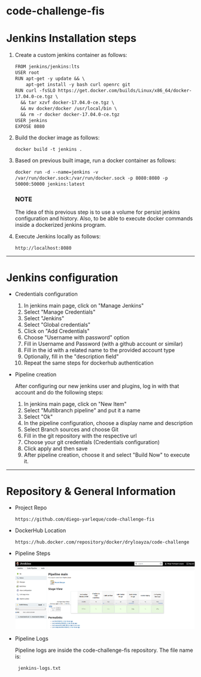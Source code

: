 # code-challenge-fis

# Jenkins Installation steps

1. Create a custom jenkins container as follows:

    ```
    FROM jenkins/jenkins:lts
    USER root
    RUN apt-get -y update && \
        apt-get install -y bash curl openrc git
    RUN curl -fsSLO https://get.docker.com/builds/Linux/x86_64/docker-17.04.0-ce.tgz \
      && tar xzvf docker-17.04.0-ce.tgz \
      && mv docker/docker /usr/local/bin \
      && rm -r docker docker-17.04.0-ce.tgz
    USER jenkins
    EXPOSE 8080
    ```
   
2. Build the docker image as follows:
    
    ```
    docker build -t jenkins .
    ```

3. Based on previous built image, run a docker container as follows:

    ```
    docker run -d --name=jenkins -v /var/run/docker.sock:/var/run/docker.sock -p 8080:8080 -p 50000:50000 jenkins:latest
    ```

   ### NOTE
   The idea of this previous step is to use a volume for persist jenkins configuration and history.
   Also, to be able to execute docker commands inside a dockerized jenkins program.

   
4. Execute Jenkins locally as follows:

     ```
     http://localhost:8080
     ```

---
# Jenkins configuration

* Credentials configuration


    1. In jenkins main page, click on "Manage Jenkins"
    2. Select "Manage Credentials"
    3. Select "Jenkins"
    4. Select "Global credentials"
    5. Click on "Add Credentials"
    6. Choose "Username with password" option
    7. Fill in Username and Password (with a github account or similar)
    8. Fill in the id with a related name to the provided account type
    9. Optionally, fill in the "description field"
    10. Repeat the same steps for dockerhub authentication

* Pipeline creation

    After configuring our new jenkins user and plugins, log in with that account and
    do the following steps:
    
    
    1. In jenkins main page, click on "New Item"
    2. Select "Multibranch pipeline" and put it a name
    3. Select "Ok"
    4. In the pipeline configuration, choose a display name and description
    5. Select Branch sources and choose Git
    6. Fill in the git repository with the respective url
    7. Choose your git credentials (Credentials configuration)
    8. Click apply and then save
    9. After pipeline creation, choose it and select "Build Now" to execute it. 

---

# Repository & General Information

* Project Repo

    ```
    https://github.com/diego-yarleque/code-challenge-fis
    ```
  
* DockerHub Location

    ```
    https://hub.docker.com/repository/docker/dryloayza/code-challenge
    ```
  
* Pipeline Steps

    ![img](jenkins-pipeline.png)

* Pipeline Logs

    Pipeline logs are inside the code-challenge-fis repository. The file name is:

   ```
    jenkins-logs.txt
   ```
